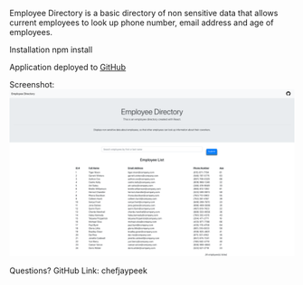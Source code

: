 Employee Directory is a basic directory of non sensitive data that allows current employees to look up phone number, email address and age of employees.

Installation 
    npm install

Application deployed to [GitHub](https://chefjaypeek.github.io/employeedirectory/)

Screenshot:
![demonstration](screenShot.png)

Questions?
GitHub Link: chefjaypeek